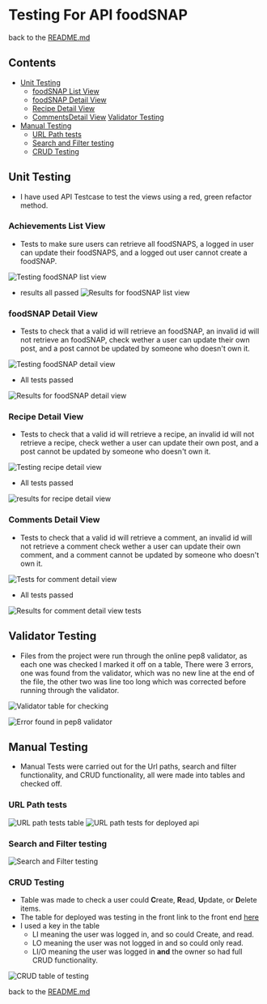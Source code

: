 # Testing For API foodSNAP

back to the [README.md](README.md)

## Contents
-   [Unit Testing](#unit-testing)
    -   [foodSNAP List View](#foodsnap-list-view)
    -   [foodSNAP Detail View](#foodsnap-detail-view)
    -   [Recipe Detail View](#recipe-detail-view)
    -   [CommentsDetail View](#comments-detail-view)
    [Validator Testing](#validator-testing)
-   [Manual Testing](#manual-testing)
    -   [URL Path tests](#url-path-tests)
    -   [Search and Filter testing](#search-and-filter-testing)
    -   [CRUD Testing](#crud-testing)

## Unit Testing
- I have used API Testcase to test the views using a red, green refactor method.
### Achievements List View
- Tests to make sure users can retrieve all foodSNAPS, a logged in user can update their
foodSNAPS, and a logged out user cannot create a foodSNAP.

![Testing foodSNAP list view](./documents/readme_images/test-foodsnap-list.webp)

- results all passed
![Results for foodSNAP list view](./documents/readme_images/results-foodsnap-list.webp)


### foodSNAP Detail View
- Tests to check that a valid id will retrieve an foodSNAP, an invalid id will not retrieve an
foodSNAP, check wether a user can update their own post, and a post cannot be updated by someone
who doesn't own it.

![Testing foodSNAP detail view](./documents/readme_images/test-foodsnap-detail.webp)

- All tests passed

![Results for foodSNAP detail view](./documents/readme_images/results-foodsnap-list.webp)

### Recipe Detail View
- Tests to check that a valid id will retrieve a recipe, an invalid id will not retrieve a
recipe, check wether a user can update their own post, and a post cannot be updated by someone
who doesn't own it.

![Testing recipe detail view](./documents/readme_images/test-recipe-detail.webp)


- All tests passed

![results for recipe detail view](./documents/readme_images/results-recipe-detail.webp)

### Comments Detail View
- Tests to check that a valid id will retrieve a comment, an invalid id will not retrieve a
comment check wether a user can update their own comment, and a comment cannot be updated by someone
who doesn't own it.

![Tests for comment detail view](./documents/readme_images/test-comment-detail.webp)

- All tests passed

![Results for comment detail view tests](./documents/readme_images/results-comment-detail.webp)

## Validator Testing
- Files from the project were run through the online pep8 validator, as each one was checked I marked it
off on a table, There were 3 errors, one was found from the validator, which was no new line at the end of the file, the other two was line too long which was corrected before running through the validator.

![Validator table for checking](./assets/documents/p5-pep8-testing-table.png)

![Error found in pep8 validator](./assets/documents/error-pep8-url.png)

## Manual Testing
- Manual Tests were carried out for the Url paths, search and filter functionality, and CRUD functionality, all were made into tables and checked off.

### URL Path tests
![URL path tests table](./assets/documents/p5-testing-paths.png)
![URL path tests for deployed api](./assets/documents/api-url-deployed-check.png)

### Search and Filter testing
![Search and Filter testing](./assets/documents/p5-search-filters-testing-table.png)

### CRUD Testing
- Table was made to check a user could **C**reate, **R**ead, **U**pdate, or **D**elete items.
- The table for deployed was testing in the front link to the front end [here]()
- I used a key in the table 
    - LI meaning the user was logged in, and so could Create, and read.
    - LO meaning the user was not logged in and so could only read.
    - LI/O meaning the user was logged in **and** the owner so had full CRUD functionality.

![CRUD table of testing](./assets/documents/p5-crud-testing-table.png)

back to the [README.md](README.md)